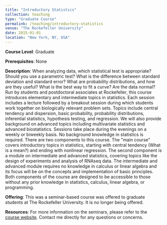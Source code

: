 ```yaml
---
title: "Introductory Statistics"
collection: teaching
type: "Graduate Course"
permalink: /teaching/introductory-statistics
venue: "The Rockefeller University"
date: 2015-01-01
location: "New York, NY, USA"
---
```



**Course Level**: Graduate

**Prerequisites**: None

**Description**: When analyzing data, which statistical test is appropriate? Should you use a parametric test? What is the difference between standard deviation and standard error? What are probability distributions, and how are they useful? What is the best way to fit a curve? Are the data normal? Run by students and postdoctoral associates at Rockefeller, this course introduces elementary and intermediate topics in statistics. Each session includes a lecture followed by a breakout session during which students work together on biologically relevant problem sets. Topics include central tendency and dispersion, basic probability, probability distributions, inferential statistics, hypothesis testing, and regression. We will also provide background on advanced topics including multivariate statistics and advanced biostatistics. Sessions take place during the evenings on a weekly or biweekly basis. No background knowledge in statistics is required. There are two components to this course. The "main course" covers introductory topics in statistics, starting with central tendency (What is a mean?) and ending with nonlinear regression. The second component is a module on intermediate and advanced statistics, covering topics like the design of experiments and analysis of RNAseq data. The intermediate and advanced module requires no knowledge in calculus or linear algebra and its focus will be on the concepts and implementation of basic principles. Both components of the course are designed to be accessible to those without any prior knowledge in statistics, calculus, linear algebra, or programming.

**Offering**: This was a seminar-based course was offered to graduate students at The Rockefeller University. It is no longer being offered.

**Resources**: For more information on the seminars, please refer to the [course website](https://sites.google.com/site/introductorystatisticsru/). Contact me directly for any questions or concerns.